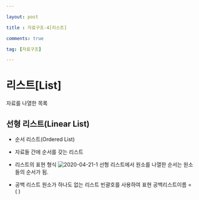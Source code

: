 ```yaml
---

layout: post

title : 자료구조-4[리스트]

comments: true

tag: [자료구조]

---
```


# 리스트[List]
자료를 나열한 목록

## 선형 리스트(Linear List)
* 순서 리스트(Ordered List)

* 자료들 간에 순서를 갖는 리스트

* 리스트의 표현 형식
![2020-04-21-1](https://user-images.githubusercontent.com/62532608/79853901-99e65980-8403-11ea-9ae6-43be6282d24c.png)
선형 리스트에서 원소를 나열한 순서는 원소들의 순서가 됨.
* 공백 리스트
원소가 하나도 없는 리스트
빈괄호를 사용하여 표현
공백리스트이름 = ( )

